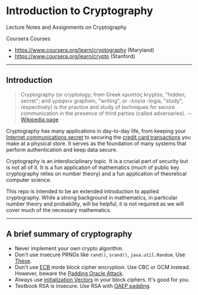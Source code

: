 # Introduction to Cryptography
Lecture Notes and Assignments on Cryptography

Coursera Courses
- https://www.coursera.org/learn/cryptography (Maryland)
- https://www.coursera.org/learn/crypto (Stanford)
---
## Introduction
> Cryptography (or cryptology; from Greek κρυπτός kryptós, "hidden, secret";
> and γράφειν graphein, "writing", or -λογία -logia, "study", respectively) is
> the practice and study of techniques for secure communication in the presence
> of third parties (called adversaries).
-- [Wikipedia page](http://en.wikipedia.org/wiki/Cryptography)


Cryptography has many applications in day-to-day life, from keeping your
[Internet communications
secret](http://en.wikipedia.org/wiki/Transport_Layer_Security) to securing the
[credit card transactions](http://en.wikipedia.org/wiki/EMV) you make at
a physical store. It serves as the foundation of many systems that perform
authentication and keep data secure.

Cryptography is an interdisciplinary topic. It is a crucial part of security but
is not all of it. It is a fun application of mathematics (much of public key
cryptography relies on number theory) and a fun application of theoretical
computer science.

This repo is intended to be an extended introduction to applied
cryptography. While a strong background in mathematics, in particular number
theory and probability, will be helpful, it is not required as we will cover
much of the necessary mathematics.

---
## A brief summary of cryptography
* Never implement your own crypto algorithm.
* Don't use insecure PRNGs like `rand()`, `srand()`, `java.util.Random`. Use
[These](http://en.wikipedia.org/wiki/Cryptographically_secure_pseudorandom_number_generator).
* Don't use
[ECB](http://en.wikipedia.org/wiki/Block_cipher_mode_of_operation#Electronic_codebook_.28ECB.29)
mode block cipher encryption. Use CBC or GCM instead. However, beware the
[Padding Oracle Attack](http://en.wikipedia.org/wiki/Padding_oracle_attack).
* Always use [initialization Vectors](http://en.wikipedia.org/wiki/Initialization_vector)
in your block ciphers. It's good for you.
* Textbook RSA is insecure. Use RSA with [OAEP padding](http://en.wikipedia.org/wiki/Optimal_asymmetric_encryption_padding).
